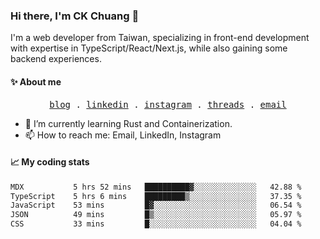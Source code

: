 ### Hi there, I'm CK Chuang 👋

I'm a web developer from Taiwan, specializing in front-end development with expertise in TypeScript/React/Next.js, while also gaining some backend experiences.

#### ✨ About me

<p align="center">
  <samp>
    <a href="https://www.codefarmer.tw/">blog</a> .
    <a href="https://www.linkedin.com/in/ckchuang">linkedin</a> .
    <a href="https://www.instagram.com/codefarmer.tw/">instagram</a> .
    <a href="https://www.threads.net/@codefarmer.tw">threads</a> .
    <a href="mailto:dissaivent@gmail.com">email</a>
  </samp>
</p>

- 🌱 I’m currently learning Rust and Containerization.
- 📫 How to reach me: Email, LinkedIn, Instagram

#### 📈 My coding stats

<!-- ![CK's GitHub stats](https://github-readme-stats.vercel.app/api?username=ckchuang-dev&show_icons=true&count_private=false&custom_title=My%20GitHub%20Stats%20&theme=dracula) -->

<!--START_SECTION:waka-->

```txt
MDX           5 hrs 52 mins   ██████████▓░░░░░░░░░░░░░░   42.88 %
TypeScript    5 hrs 6 mins    █████████▒░░░░░░░░░░░░░░░   37.35 %
JavaScript    53 mins         █▓░░░░░░░░░░░░░░░░░░░░░░░   06.54 %
JSON          49 mins         █▒░░░░░░░░░░░░░░░░░░░░░░░   05.97 %
CSS           33 mins         █░░░░░░░░░░░░░░░░░░░░░░░░   04.04 %
```

<!--END_SECTION:waka-->
